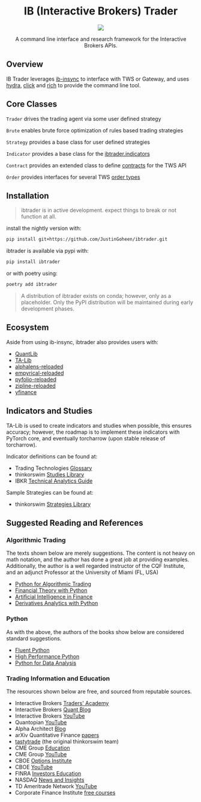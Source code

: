 <div align="center">

# IB (Interactive Brokers) Trader

[![](https://img.shields.io/badge/Python-Language-informational?style=flat&logo=python&logoColor=white&color=2bbc8a)](#)

A command line interface and research framework for the Interactive Brokers APIs.


</div>

## Overview

IB Trader leverages [ib-insync](https://github.com/erdewit/ib_insync) to interface with TWS or Gateway, and uses [hydra](https://github.com/facebookresearch/hydra), [click](https://github.com/pallets/click) and [rich](https://github.com/Textualize/rich) to provide the command line tool.


## Core Classes

`Trader` drives the trading agent via some user defined strategy

`Brute` enables brute force optimization of rules based trading strategies

`Strategy` provides a base class for user defined strategies

`Indicator` provides a base class for the [ibtrader.indicators](https://github.com/JustinGoheen/ibtrader/tree/main/ibtrader/indicators)

`Contract` provides an extended class to define [contracts](https://interactivebrokers.github.io/tws-api/contracts.html) for the TWS API

`Order` provides interfaces for several TWS [order types](https://interactivebrokers.github.io/tws-api/available_orders.html)


## Installation

> ibtrader is in active development. expect things to break or not function at all.

install the nightly version with:

```sh
pip install git+https://github.com/JustinGoheen/ibtrader.git
```

ibtrader is available via pypi with:

```sh
pip install ibtrader
```

or with poetry using:

```sh
poetry add ibtrader
```

> A distribution of ibtrader exists on conda; however, only as a placeholder. Only the PyPI distribution will be maintained during early development phases.

## Ecosystem

Aside from using ib-insync, ibtrader also provides users with:

- [QuantLib](https://github.com/lballabio/QuantLib)
- [TA-Lib](https://github.com/mrjbq7/ta-lib)
- [alphalens-reloaded](https://github.com/stefan-jansen/alphalens-reloaded)
- [empyrical-reloaded](https://github.com/stefan-jansen/empyrical-reloaded)
- [pyfolio-reloaded](https://github.com/stefan-jansen/pyfolio-reloaded)
- [zipline-reloaded](https://github.com/stefan-jansen/zipline-reloaded)
- [yfinance](https://github.com/ranaroussi/yfinance)


## Indicators and Studies

TA-Lib is used to create indicators and studies when possible, this ensures accuracy; however, the roadmap is to implement these indicators with PyTorch core, and eventually torcharrow (upon stable release of torcharrow).

Indicator definitions can be found at:

- Trading Technologies [Glossary](https://library.tradingtechnologies.com/trade/chrt-technical-indicators.html)
- thinkorswim [Studies Library](https://tlc.thinkorswim.com/center/reference/Tech-Indicators/studies-library)
- IBKR [Technical Analytics Guide](https://guides.interactivebrokers.com/tws/twsguide.htm#chartindicatorstop.htm?TocPath=Technical%2520Analytics%257CChart%2520Indicators%257C_____0)

Sample Strategies can be found at:

- thinkorswim [Strategies Library](https://tlc.thinkorswim.com/center/reference/Tech-Indicators/strategies)

## Suggested Reading and References

### Algorithmic Trading

The texts shown below are merely suggestions. The content is not heavy on math notation, and the author has done a great job at providing examples. Additionally, the author is a well regarded instructor of the CQF Institute, and an adjunct Professor at the University of Miami (FL, USA)

- [Python for Algorithmic Trading](https://books.google.com/books?id=q4SXzQEACAAJ&dq=inauthor:%22Yves+Hilpisch%22&hl=en&newbks=1&newbks_redir=1&sa=X&ved=2ahUKEwjF_tT2-ML5AhWmt4QIHZv4C2EQ6AF6BAgDEAI)
- [Financial Theory with Python](https://books.google.com/books?id=M31EEAAAQBAJ&printsec=frontcover&dq=inauthor:%22Yves+Hilpisch%22&hl=en&newbks=1&newbks_redir=1&sa=X&ved=2ahUKEwjF_tT2-ML5AhWmt4QIHZv4C2EQ6AF6BAgLEAI)
- [Artificial Intelligence in Finance](https://books.google.com/books?id=6WGEzQEACAAJ&dq=inauthor:%22Yves+Hilpisch%22&hl=en&newbks=1&newbks_redir=1&sa=X&ved=2ahUKEwjF_tT2-ML5AhWmt4QIHZv4C2EQ6AF6BAgEEAI)
- [Derivatives Analytics with Python](https://www.google.com/books/edition/Derivatives_Analytics_with_Python/5IvACQAAQBAJ?hl=en)


### Python

As with the above, the authors of the books show below are considered standard suggestions.

- [Fluent Python](https://www.google.com/books/edition/Fluent_Python/H1SXzQEACAAJ?hl=en)
- [High Performance Python](https://www.google.com/books/edition/High_Performance_Python/GMyzyQEACAAJ?hl=en)
- [Python for Data Analysis](https://wesmckinney.com/book/)


### Trading Information and Education

The resources shown below are free, and sourced from reputable sources.

- Interactive Brokers [Traders' Academy](https://tradersacademy.online/)
- Interactive Brokers [Quant Blog](https://www.tradersinsight.news/category/ibkr-quant-news/)
- Interactive Brokers [YouTube](https://www.youtube.com/c/interactivebrokers)
- Quantopian [YouTube](https://www.youtube.com/channel/UC606MUq45P3zFLa4VGKbxsg)
- Alpha Architect [Blog](https://alphaarchitect.com/blog/)
- arXiv Quantitative Finance [papers](https://arxiv.org/archive/q-fin)
- [tastytrade](https://tastytrade.thinkific.com/) (the original thinkorswim team)
- CME Group [Education](https://www.cmegroup.com/education.html)
- CME Group [YouTube](https://www.youtube.com/user/cmegroup)
- CBOE [Options Institute](https://www.cboe.com/optionsinstitute/)
- CBOE [YouTube](https://www.youtube.com/user/CBOEtv)
- FINRA [Investors Education](https://www.finra.org/investors#/)
- NASDAQ [News and Insights](https://www.nasdaq.com/news-and-insights)
- TD  Ameritrade Network [YouTube](https://www.youtube.com/c/TDAmeritradeNetwork)
- Corporate Finance Institute [free courses](https://corporatefinanceinstitute.com/collections/)
